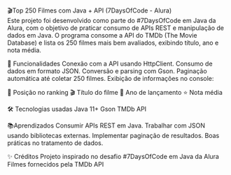 🎬Top 250 Filmes com Java + API (7DaysOfCode - Alura)  
Este projeto foi desenvolvido como parte do #7DaysOfCode em Java da Alura, com o objetivo de praticar consumo de APIs REST e manipulação de dados em Java.
O programa consome a API do TMDb (The Movie Database) e lista os 250 filmes mais bem avaliados, exibindo título, ano e nota média.

🚀 Funcionalidades
Conexão com a API usando HttpClient.
Consumo de dados em formato JSON.
Conversão e parsing com Gson.
Paginação automática até coletar 250 filmes.
Exibição de informações no console:

📌 Posição no ranking
🎬 Título do filme
📅 Ano de lançamento
⭐ Nota média

🛠️ Tecnologias usadas
Java 11+
Gson
TMDb API



📚Aprendizados
Consumir APIs REST em Java.
Trabalhar com JSON usando bibliotecas externas.
Implementar paginação de resultados.
Boas práticas no tratamento de dados.

✨ Créditos
Projeto inspirado no desafio #7DaysOfCode em Java da Alura
Filmes fornecidos pela TMDb API

